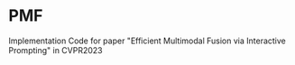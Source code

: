 # PMF
Implementation Code for paper "Efficient Multimodal Fusion via Interactive Prompting" in CVPR2023 
